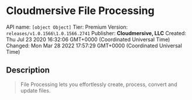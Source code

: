 # Cloudmersive File Processing
API name: `[object Object]`
Tier: Premium
Version: `releases/v1.0.1566\1.0.1566.2741`
Publisher: **Cloudmersive, LLC**
Created: Thu Jul 23 2020 16:32:06 GMT+0000 (Coordinated Universal Time)
Changed: Mon Mar 28 2022 17:57:29 GMT+0000 (Coordinated Universal Time)

## Description
> File Processing lets you effortlessly create, process, convert and update files.
